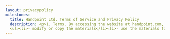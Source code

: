 ```yaml
---
layout: privacypolicy
milestones:
  title: Handpoint Ltd. Terms of Service and Privacy Policy
  description: <p>1. Terms. By accessing the website at handpoint.com, you are agreeing to be bound by these terms of service, all applicable laws and regulations, and agree that you are responsible for compliance with any applicable local laws. If you do not agree with any of these terms, you are prohibited from using or accessing this site. The materials contained in this website are protected by applicable copyright and trademark law.</p><p>2. Use License. Permission is granted to temporarily download one copy of the materials (information or software) on Handpoint Ltd.'s website for personal, non-commercial transitory viewing only. This is the grant of a license, not a transfer of title, and under this license you may not</p>
  <ul><li>- modify or copy the materials</li><li>- use the materials for any commercial purpose, or for any public display (commercial or non-commercial)</li><li>- attempt to decompile or reverse engineer any software contained on Handpoint Ltd.'s website</li><li>- remove any copyright or other proprietary notations from the materials</li><li>- transfer the materials to another person or "mirror" the materials on any other server</li></ul><p>This license shall automatically terminate if you violate any of these restrictions and may be terminated by Handpoint Ltd. at any time. Upon terminating your viewing of these materials or upon the termination of this license, you must destroy any downloaded materials in your possession whether in electronic or printed format.</p>
--- 
```

